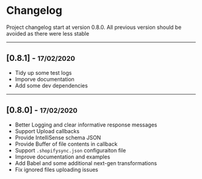# Changelog

Project changelog start at version 0.8.0. All previous version should be avoided as there were less stable

<hr>

## [0.8.1] - <small>17/02/2020</small>

- Tidy up some test logs
- Imporve documentation
- Add some dev dependencies

<hr>

## [0.8.0] - <small>17/02/2020</small>

- Better Logging and clear informative response messages
- Support Upload callbacks
- Provide IntelliSense schema JSON
- Provide Buffer of file contents in callback
- Support `.shopifysync.json` configuraiton file
- Improve documentation and examples
- Add Babel and some additional next-gen transformations
- Fix ignored files uploading issues
